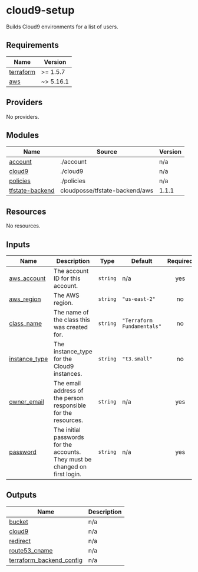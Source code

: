 # cloud9-setup

Builds Cloud9 environments for a list of users.

<!-- BEGIN_TF_DOCS -->
## Requirements

| Name | Version |
|------|---------|
| <a name="requirement_terraform"></a> [terraform](#requirement\_terraform) | >= 1.5.7 |
| <a name="requirement_aws"></a> [aws](#requirement\_aws) | ~> 5.16.1 |

## Providers

No providers.

## Modules

| Name | Source | Version |
|------|--------|---------|
| <a name="module_account"></a> [account](#module\_account) | ./account | n/a |
| <a name="module_cloud9"></a> [cloud9](#module\_cloud9) | ./cloud9 | n/a |
| <a name="module_policies"></a> [policies](#module\_policies) | ./policies | n/a |
| <a name="module_tfstate-backend"></a> [tfstate-backend](#module\_tfstate-backend) | cloudposse/tfstate-backend/aws | 1.1.1 |

## Resources

No resources.

## Inputs

| Name | Description | Type | Default | Required |
|------|-------------|------|---------|:--------:|
| <a name="input_aws_account"></a> [aws\_account](#input\_aws\_account) | The account ID for this account. | `string` | n/a | yes |
| <a name="input_aws_region"></a> [aws\_region](#input\_aws\_region) | The AWS region. | `string` | `"us-east-2"` | no |
| <a name="input_class_name"></a> [class\_name](#input\_class\_name) | The name of the class this was created for. | `string` | `"Terraform Fundamentals"` | no |
| <a name="input_instance_type"></a> [instance\_type](#input\_instance\_type) | The instance\_type for the Cloud9 instances. | `string` | `"t3.small"` | no |
| <a name="input_owner_email"></a> [owner\_email](#input\_owner\_email) | The email address of the person responsible for the resources. | `string` | n/a | yes |
| <a name="input_password"></a> [password](#input\_password) | The initial passwords for the accounts. They must be changed on first login. | `string` | n/a | yes |

## Outputs

| Name | Description |
|------|-------------|
| <a name="output_bucket"></a> [bucket](#output\_bucket) | n/a |
| <a name="output_cloud9"></a> [cloud9](#output\_cloud9) | n/a |
| <a name="output_redirect"></a> [redirect](#output\_redirect) | n/a |
| <a name="output_route53_cname"></a> [route53\_cname](#output\_route53\_cname) | n/a |
| <a name="output_terraform_backend_config"></a> [terraform\_backend\_config](#output\_terraform\_backend\_config) | n/a |
<!-- END_TF_DOCS -->
